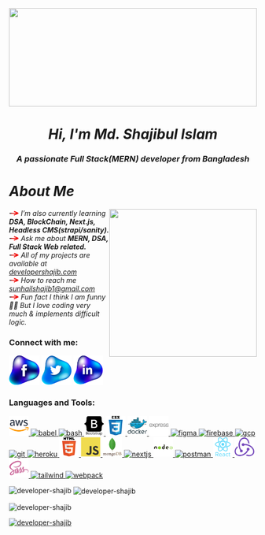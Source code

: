 <!-- Banner Image-->
<img align="center" src="https://cdn.hashnode.com/res/hashnode/image/upload/v1651780522995/zZbL8WM2v.gif" width="100%" height="200">

<!-- Title -->
<h1 align="center"><em>Hi, I'm Md. Shajibul Islam</em></h1>
<h3 align="center"><em>A passionate Full Stack(MERN) developer from Bangladesh</em></h3>




<!-- About Me-->
 <h1><i>About Me</i></h1>
 
<!-- Right side animation Image-->
<img align="right" src="https://media3.giphy.com/media/26tn33aiTi1jkl6H6/giphy.gif" width="300" height="300">

<i><img width="20" height="10" src="/icon/L-Arrow.gif"/> I’m also currently learning <b>DSA, BlockChain, Next.js, Headless CMS(strapi/sanity).</b></i> </br>
<i><img width="20" height="10" src="/icon/L-Arrow.gif"/> Ask me about <b>MERN, DSA, Full Stack Web related.</b></i>  </br>
<i><img width="20" height="10" src="/icon/L-Arrow.gif"/> All of my projects are available at <a href="http://developershajib.com">developershajib.com</a></i>  </br>
<i><img width="20" height="10" src="/icon/L-Arrow.gif"/> How to reach me <a href="mailto:sunhailshajib1@gmail.com"> sunhailshajib1@gmail.com </a></i>  </br>
<i><img width="20" height="10" src="/icon/L-Arrow.gif"/> Fun fact I think I am funny🤣🤣 But I love coding very much & implements difficult logic.</i> 

<!-- Connect me -->
<h3 align="left">Connect with me:</h3>
 <a href="https://www.facebook.com/sunhailshajib1" target="blank"><img widht="60" height="60" src="/icon/fb.png" alt="developershajib" /></a> 
 <a href="https://twitter.com/sunhail_shajib" target="blank"><img widht="60" height="60" src="/icon/tw.png" alt="developershajib" /></a> 
 <a href="https://www.linkedin.com/in/developer-shajib" target="blank"><img widht="60" height="60" src="/icon/ln.png" alt="developershajib" /></a> 

<!-- Skills -->
<h3 align="left">Languages and Tools:</h3>
<p align="left">
<a href="https://aws.amazon.com" target="_blank" rel="noreferrer"> <img src="https://raw.githubusercontent.com/devicons/devicon/master/icons/amazonwebservices/amazonwebservices-original-wordmark.svg" alt="aws" width="40" height="40"/> </a> <a href="https://babeljs.io/" target="_blank" rel="noreferrer"> <img src="https://upload.wikimedia.org/wikipedia/commons/thumb/0/02/Babel_Logo.svg/1200px-Babel_Logo.svg.png" alt="babel" width="40" height="40"/> </a> <a href="https://www.gnu.org/software/bash/" target="_blank" rel="noreferrer"> <img src="https://www.vectorlogo.zone/logos/gnu_bash/gnu_bash-icon.svg" alt="bash" width="40" height="40"/> </a>
 <a href="https://getbootstrap.com" target="_blank" rel="noreferrer"> <img src="https://raw.githubusercontent.com/devicons/devicon/master/icons/bootstrap/bootstrap-plain-wordmark.svg" alt="bootstrap" width="40" height="40"/> </a> 
 <a href="https://www.w3schools.com/css/" target="_blank" rel="noreferrer"> <img src="https://raw.githubusercontent.com/devicons/devicon/master/icons/css3/css3-original-wordmark.svg" alt="css3" width="40" height="40"/> </a> <a href="https://www.docker.com/" target="_blank" rel="noreferrer"> <img src="https://raw.githubusercontent.com/devicons/devicon/master/icons/docker/docker-original-wordmark.svg" alt="docker" width="40" height="40"/> </a> 
 <a href="https://expressjs.com" target="_blank" rel="noreferrer"> <img src="https://raw.githubusercontent.com/devicons/devicon/master/icons/express/express-original-wordmark.svg" alt="express" width="40" height="40"/> </a> <a href="https://www.figma.com/" target="_blank" rel="noreferrer"> <img src="https://www.vectorlogo.zone/logos/figma/figma-icon.svg" alt="figma" width="40" height="40"/> </a> <a href="https://firebase.google.com/" target="_blank" rel="noreferrer"> <img src="https://www.vectorlogo.zone/logos/firebase/firebase-icon.svg" alt="firebase" width="40" height="40"/> </a>
 <a href="https://cloud.google.com" target="_blank" rel="noreferrer"> <img src="https://www.vectorlogo.zone/logos/google_cloud/google_cloud-icon.svg" alt="gcp" width="40" height="40"/> </a> <a href="https://git-scm.com/" target="_blank" rel="noreferrer"> <img src="https://www.vectorlogo.zone/logos/git-scm/git-scm-icon.svg" alt="git" width="40" height="40"/> </a> <a href="https://heroku.com" target="_blank" rel="noreferrer"> <img src="https://www.vectorlogo.zone/logos/heroku/heroku-icon.svg" alt="heroku" width="40" height="40"/> </a> <a href="https://www.w3.org/html/" target="_blank" rel="noreferrer"> <img src="https://raw.githubusercontent.com/devicons/devicon/master/icons/html5/html5-original-wordmark.svg" alt="html5" width="40" height="40"/> </a>
<a href="https://developer.mozilla.org/en-US/docs/Web/JavaScript" target="_blank" rel="noreferrer"> <img src="https://raw.githubusercontent.com/devicons/devicon/master/icons/javascript/javascript-original.svg" alt="javascript" width="40" height="40"/> </a>
<a href="https://www.mongodb.com/" target="_blank" rel="noreferrer"> <img src="https://raw.githubusercontent.com/devicons/devicon/master/icons/mongodb/mongodb-original-wordmark.svg" alt="mongodb" width="40" height="40"/> </a>
 <a href="https://nextjs.org/" target="_blank" rel="noreferrer"> <img src="https://d2nir1j4sou8ez.cloudfront.net/wp-content/uploads/2021/12/nextjs-boilerplate-logo.png" alt="nextjs" width="40" height="40"/> </a>
<a href="https://nodejs.org" target="_blank" rel="noreferrer"> <img src="https://raw.githubusercontent.com/devicons/devicon/master/icons/nodejs/nodejs-original-wordmark.svg" alt="nodejs" width="40" height="40"/> </a>
<a href="https://postman.com" target="_blank" rel="noreferrer"> <img src="https://www.vectorlogo.zone/logos/getpostman/getpostman-icon.svg" alt="postman" width="40" height="40"/> </a> <a href="https://reactjs.org/" target="_blank" rel="noreferrer"> <img src="https://raw.githubusercontent.com/devicons/devicon/master/icons/react/react-original-wordmark.svg" alt="react" width="40" height="40"/> </a>
<a href="https://redux.js.org" target="_blank" rel="noreferrer"> <img src="https://raw.githubusercontent.com/devicons/devicon/master/icons/redux/redux-original.svg" alt="redux" width="40" height="40"/> </a> <a href="https://sass-lang.com" target="_blank" rel="noreferrer"> <img src="https://raw.githubusercontent.com/devicons/devicon/master/icons/sass/sass-original.svg" alt="sass" width="40" height="40"/> </a>
 <a href="https://tailwindcss.com/" target="_blank" rel="noreferrer"> <img src="https://www.vectorlogo.zone/logos/tailwindcss/tailwindcss-icon.svg" alt="tailwind" width="40" height="40"/> </a> 
 <a href="https://webpack.js.org" target="_blank" rel="noreferrer"> <img src="https://149611589.v2.pressablecdn.com/wp-content/uploads/2017/10/Screen-Shot-2017-10-11-at-6.51.54-PM.png" alt="webpack" width="40" height="40"/> </a> </p>

<!-- Chat -->
<p><img align="left" src="https://github-readme-stats.vercel.app/api/top-langs?username=developer-shajib&show_icons=true&locale=en&layout=compact" alt="developer-shajib" /></p>
<p>&nbsp;<img align="center" src="https://github-readme-stats.vercel.app/api?username=developer-shajib&show_icons=true&locale=en" alt="developer-shajib" /></p>
<p><img align="center" src="https://github-readme-streak-stats.herokuapp.com/?user=developer-shajib&" alt="developer-shajib" /></p>

<!-- Github trophy Image-->
<p  align="left"> <a href="https://github.com/ryo-ma/github-profile-trophy"><img src="https://github-profile-trophy.vercel.app/?username=developer-shajib" alt="developer-shajib" /></a> </p>
